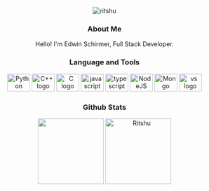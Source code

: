 <p align="center"> <img src="https://count.getloli.com/get/@Ritshu?theme=rule34" alt="ritshu" /> </p>

### <p align="center">About Me</p>

<div align="center">
  Hello! I'm Edwin Schirmer, Full Stack Developer.
  
### <p align="center">Language and Tools</p>
<div align="center">
  <img src="https://cdn.jsdelivr.net/gh/devicons/devicon/icons/python/python-plain.svg" height="40" width="52" alt="Python logo"  />
  <img src="https://cdn.jsdelivr.net/gh/devicons/devicon/icons/cplusplus/cplusplus-original.svg" height="40" width="52" alt="C++ logo"  />
  <img src="https://cdn.jsdelivr.net/gh/devicons/devicon/icons/c/c-original.svg" height="40" width="52" alt="C logo"  />
  <img src="https://cdn.jsdelivr.net/gh/devicons/devicon/icons/javascript/javascript-original.svg" height="40" width="52" alt="javascript logo"  />
  <img src="https://cdn.jsdelivr.net/gh/devicons/devicon/icons/typescript/typescript-original.svg" height="40" width="52" alt="typescript logo"  />
  <img src="https://cdn.jsdelivr.net/gh/devicons/devicon/icons/nodejs/nodejs-original.svg" height="40" width="52" alt="NodeJS logo"  />
  <img src="https://cdn.jsdelivr.net/gh/devicons/devicon/icons/mongodb/mongodb-original.svg" height="40" width="52" alt="Mongo logo"  />
  <img src="https://cdn.jsdelivr.net/gh/devicons/devicon/icons/visualstudio/visualstudio-plain.svg" height="40" width="52" alt="vs logo"  />
</div>

### <p align="center">Github Stats</p>
<p align="center">
   <img height="150px" src="https://github-readme-stats-sigma-five.vercel.app/api?username=ritshu&show_icons=true&count_private=true&theme=algolia" />&nbsp;<img height="150px" src="https://github-readme-stats-sigma-five.vercel.app/api/top-langs/?username=ritshu&layout=compact&count_private=true&theme=algolia" alt="Ritshu" />
</p>
